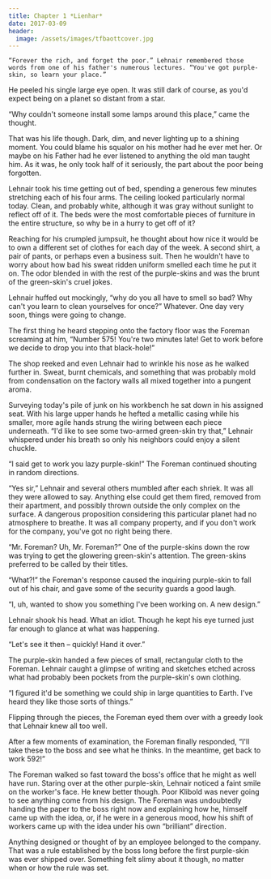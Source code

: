 ```yaml
---
title: Chapter 1 *Lienhar*
date: 2017-03-09
header:
  image: /assets/images/tfbaottcover.jpg
---
```


	“Forever the rich, and forget the poor.” Lehnair remembered those words from one of his father's numerous lectures. “You've got purple-skin, so learn your place.” 

He peeled his single large eye open. It was still dark of course, as you'd expect being on a planet so distant from a star. 

“Why couldn't someone install some lamps around this place,” came the thought. 

That was his life though. Dark, dim, and never lighting up to a shining moment. You could blame his squalor on his mother had he ever met her. Or maybe on his Father had he ever listened to anything the old man taught him. As it was, he only took half of it seriously, the part about the poor being forgotten.

Lehnair took his time getting out of bed, spending a generous few minutes stretching each of his four arms. The ceiling looked particularly normal today. Clean, and probably white, although it was gray without sunlight to reflect off of it. The beds were the most comfortable pieces of furniture in the entire structure, so why be in a hurry to get off of it?

Reaching for his crumpled jumpsuit, he thought about how nice it would be to own a different set of clothes for each day of the week. A second shirt, a pair of pants, or perhaps even a business suit. Then he wouldn't have to worry about how bad his sweat ridden uniform smelled each time he put it on. The odor blended in with the rest of the purple-skins and was the brunt of the green-skin's cruel jokes. 

Lehnair huffed out mockingly, “why do you all have to smell so bad? Why can't you learn to clean yourselves for once?” Whatever. One day very soon, things were going to change.


	
The first thing he heard stepping onto the factory floor was the Foreman screaming at him, “Number 575! You're two minutes late! Get to work before we decide to drop you into that black-hole!”

The shop reeked and even Lehnair had to wrinkle his nose as he walked further in. Sweat, burnt chemicals, and something that was probably mold from condensation on the factory walls all mixed together into a pungent aroma.

Surveying today's pile of junk on his workbench he sat down in his assigned seat. With his large upper hands he hefted a metallic casing while his smaller, more agile hands strung the wiring between each piece underneath. “I'd like to see some two-armed green-skin try that,” Lehnair whispered under his breath so only his neighbors could enjoy a silent chuckle. 

“I said get to work you lazy purple-skin!” The Foreman continued shouting in random directions.

“Yes sir,” Lehnair and several others mumbled after each shriek. It was all they were allowed to say. Anything else could get them fired, removed from their apartment, and possibly thrown outside the only complex on the surface. A dangerous proposition considering this particular planet had no atmosphere to breathe. It was all company property, and if you don't work for the company, you've got no right being there.

“Mr. Foreman? Uh, Mr. Foreman?” One of the purple-skins down the row was trying to get the glowering green-skin's attention. The green-skins preferred to be called by their titles.

“What?!” the Foreman's response caused the inquiring purple-skin to fall out of his chair, and gave some of the security guards a good laugh.

“I, uh, wanted to show you something I've been working on. A new design.”

Lehnair shook his head. What an idiot. Though he kept his eye turned just far enough to glance at what was happening.

“Let's see it then – quickly! Hand it over.”

The purple-skin handed a few pieces of small, rectangular cloth to the Foreman. Lehnair caught a glimpse of writing and sketches etched across what had probably been pockets from the purple-skin's own clothing.

“I figured it'd be something we could ship in large quantities to Earth. I've heard they like those sorts of things.”

Flipping through the pieces, the Foreman eyed them over with a greedy look that Lehnair knew all too well.

After a few moments of examination, the Foreman finally responded, “I'll take these to the boss and see what he thinks. In the meantime, get back to work 592!”

The Foreman walked so fast toward the boss's office that he might as well have run. Staring over at the other purple-skin, Lehnair noticed a faint smile on the worker's face. He knew better though. Poor Klibold was never going to see anything come from his design. The Foreman was undoubtedly handing the paper to the boss right now and explaining how he, himself came up with the idea, or, if he were in a generous mood, how his shift of workers came up with the idea under his own “brilliant” direction. 

Anything designed or thought of by an employee belonged to the company. That was a rule established by the boss long before the first purple-skin was ever shipped over. Something felt slimy about it though, no matter when or how the rule was set.